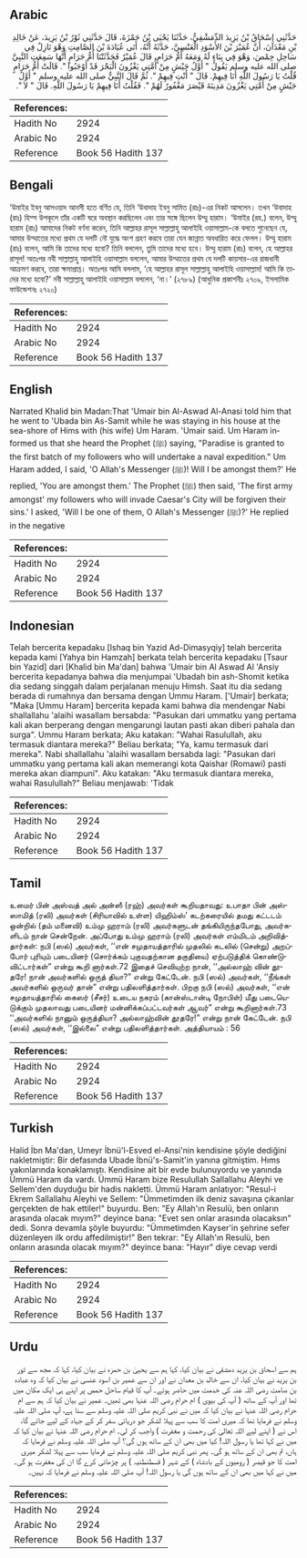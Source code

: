 ## Arabic


<div dir="rtl" lang="ar" style={{fontSize:'larger',backgroundColor:'#f8f9fa',padding:20}}>
حَدَّثَنِي إِسْحَاقُ بْنُ يَزِيدَ الدِّمَشْقِيُّ، حَدَّثَنَا يَحْيَى بْنُ حَمْزَةَ، قَالَ حَدَّثَنِي ثَوْرُ بْنُ يَزِيدَ، عَنْ خَالِدِ بْنِ مَعْدَانَ، أَنَّ عُمَيْرَ بْنَ الأَسْوَدِ الْعَنْسِيَّ، حَدَّثَهُ أَنَّهُ، أَتَى عُبَادَةَ بْنَ الصَّامِتِ وَهْوَ نَازِلٌ فِي سَاحِلِ حِمْصَ، وَهْوَ فِي بِنَاءٍ لَهُ وَمَعَهُ أُمُّ حَرَامٍ، قَالَ عُمَيْرٌ فَحَدَّثَتْنَا أُمُّ حَرَامٍ أَنَّهَا سَمِعَتِ النَّبِيَّ صلى الله عليه وسلم يَقُولُ ‏"‏ أَوَّلُ جَيْشٍ مِنْ أُمَّتِي يَغْزُونَ الْبَحْرَ قَدْ أَوْجَبُوا ‏"‏‏.‏ قَالَتْ أُمُّ حَرَامٍ قُلْتُ يَا رَسُولَ اللَّهِ أَنَا فِيهِمْ‏.‏ قَالَ ‏"‏ أَنْتِ فِيهِمْ ‏"‏‏.‏ ثُمَّ قَالَ النَّبِيُّ صلى الله عليه وسلم ‏"‏ أَوَّلُ جَيْشٍ مِنْ أُمَّتِي يَغْزُونَ مَدِينَةَ قَيْصَرَ مَغْفُورٌ لَهُمْ ‏"‏‏.‏ فَقُلْتُ أَنَا فِيهِمْ يَا رَسُولَ اللَّهِ‏.‏ قَالَ ‏"‏ لاَ ‏"‏‏.‏
</div>
<div style={{backgroundColor:'#f8f9fa',padding:20, marginBottom: 10}}><table> <thead> <tr> <th>References:</th> <th></th> </tr> </thead> <tbody><tr><td>Hadith No</td><td>2924</td></tr><tr><td>Arabic No</td><td>2924</td></tr><tr><td>Reference</td><td>Book 56 Hadith 137</td></tr></tbody></table></div>

## Bengali


<div dir="ltr" lang="bn" style={{fontSize:'larger',backgroundColor:'#f8f9fa',padding:20}}>
‘উমাইর ইবনু আসওয়াদ আনসী হতে বর্ণিত যে, তিনি ‘উবাদাহ ইবনু সামিত (রাঃ)-এর নিকট আসলেন। তখন ‘উবাদাহ (রাঃ) হিম্স উপকূলে তাঁর একটি ঘরে অবস্থান করছিলেন এবং তার সঙ্গে ছিলেন উম্মু হারাম। ‘উমাইর (রহ.) বলেন, উম্মু হারাম (রাঃ) আমাদের নিকট বর্ণনা করেন, তিনি আল্লাহর রাসূল সাল্লাল্লাহু আলাইহি ওয়াসাল্লাম-কে বলতে শুনেছেন যে, আমার উম্মাতের মধ্যে প্রথম যে দলটি নৌ যুদ্ধে অংশ গ্রহণ করবে তারা যেন জান্নাত অবধারিত করে ফেলল। উম্মু হারাম (রাঃ) বলেন, আমি কি তাদের মধ্যে হবো? তিনি বললেন, তুমি তাদের মধ্যে হবে। উম্মু হারাম (রাঃ) বলেন, হে আল্লাহর রাসূল! অতঃপর নবী সাল্লাল্লাহু আলাইহি ওয়াসাল্লাম বললেন, আমার উম্মাতের প্রথম যে দলটি কায়সার-এর রাজধানী আক্রমণ করবে, তারা ক্ষমাপ্রাপ্ত। অতঃপর আমি বললাম, ‘হে আল্লাহর রাসূল সাল্লাল্লাহু আলাইহি ওয়াসাল্লাম! আমি কি তাদের মধ্যে হবো?’ নবী সাল্লাল্লাহু আলাইহি ওয়াসাল্লাম বললেন, ‘না।’ (২৭৮৯) (আধুনিক প্রকাশনীঃ ২৭০৯, ইসলামিক ফাউন্ডেশনঃ ২৭২০)
</div>
<div style={{backgroundColor:'#f8f9fa',padding:20, marginBottom: 10}}><table> <thead> <tr> <th>References:</th> <th></th> </tr> </thead> <tbody><tr><td>Hadith No</td><td>2924</td></tr><tr><td>Arabic No</td><td>2924</td></tr><tr><td>Reference</td><td>Book 56 Hadith 137</td></tr></tbody></table></div>

## English


<div dir="ltr" lang="en" style={{fontSize:'larger',backgroundColor:'#f8f9fa',padding:20}}>
Narrated Khalid bin Madan:That 'Umair bin Al-Aswad Al-Anasi told him that he went to 'Ubada bin As-Samit while he was staying in his house at the sea-shore of Hims with (his wife) Um Haram. 'Umair said. Um Haram informed us that she heard the Prophet (ﷺ) saying, "Paradise is granted to the first batch of my followers who will undertake a naval expedition." Um Haram added, I said, 'O Allah's Messenger (ﷺ)! Will I be amongst them?' He replied, 'You are amongst them.' The Prophet (ﷺ) then said, 'The first army amongst' my followers who will invade Caesar's City will be forgiven their sins.' I asked, 'Will I be one of them, O Allah's Messenger (ﷺ)?' He replied in the negative
</div>
<div style={{backgroundColor:'#f8f9fa',padding:20, marginBottom: 10}}><table> <thead> <tr> <th>References:</th> <th></th> </tr> </thead> <tbody><tr><td>Hadith No</td><td>2924</td></tr><tr><td>Arabic No</td><td>2924</td></tr><tr><td>Reference</td><td>Book 56 Hadith 137</td></tr></tbody></table></div>

## Indonesian


<div dir="ltr" lang="id" style={{fontSize:'larger',backgroundColor:'#f8f9fa',padding:20}}>
Telah bercerita kepadaku [Ishaq bin Yazid Ad-Dimasyqiy] telah bercerita kepada kami [Yahya bin Hamzah] berkata telah bercerita kepadaku [Tsaur bin Yazid] dari [Khalid bin Ma'dan] bahwa 'Umair bin Al Aswad Al 'Ansiy bercerita kepadanya bahwa dia menjumpai 'Ubadah bin ash-Shomit ketika dia sedang singgah dalam perjalanan menuju Himsh. Saat itu dia sedang berada di rumahnya dan bersama dengan Ummu Haram. ['Umair] berkata; "Maka [Ummu Haram] bercerita kepada kami bahwa dia mendengar Nabi shallallahu 'alaihi wasallam bersabda: "Pasukan dari ummatku yang pertama kali akan berperang dengan mengarungi lautan pasti akan diberi pahala dan surga". Ummu Haram berkata; Aku katakan: "Wahai Rasulullah, aku termasuk diantara mereka?" Beliau berkata; "Ya, kamu termasuk dari mereka". Nabi shallallahu 'alaihi wasallam bersabda lagi: "Pasukan dari ummatku yang pertama kali akan memerangi kota Qaishar (Romawi) pasti mereka akan diampuni". Aku katakan: "Aku termasuk diantara mereka, wahai Rasulullah?" Beliau menjawab: 'Tidak
</div>
<div style={{backgroundColor:'#f8f9fa',padding:20, marginBottom: 10}}><table> <thead> <tr> <th>References:</th> <th></th> </tr> </thead> <tbody><tr><td>Hadith No</td><td>2924</td></tr><tr><td>Arabic No</td><td>2924</td></tr><tr><td>Reference</td><td>Book 56 Hadith 137</td></tr></tbody></table></div>

## Tamil


<div dir="ltr" lang="ta" style={{fontSize:'larger',backgroundColor:'#f8f9fa',padding:20}}>
உமைர் பின் அஸ்வத் அல் அன்ஸீ (ரஹ்) அவர்கள் கூறியதாவது: உபாதா பின் அஸ்ஸாமித் (ரலி) அவர்கள் (சிரியாவில் உள்ள) யிஹிம்ஸ்’ கடற்கரையில் தமது கட்டடம் ஒன்றில் (தம் மனைவி) உம்மு ஹராம் (ரலி) அவர்களுடன் தங்கியிருந்தபோது, அவர்களிடம் நான் சென்றேன். அப்போது உம்மு ஹராம் (ரலி) அவர்கள் எம்மிடம் அறிவித்தார்கள்: நபி (ஸல்) அவர்கள், ‘‘என் சமுதாயத்தாரில் முதலில் கடலில் (சென்று) அறப்போர் புரியும் படையினர் (சொர்க்கம் புகுவதற்கான தகுதியை) ஏற்படுத்திக் கொண்டுவிட்டார்கள்” என்று கூறி னார்கள்.72 இதைச் செவியுற்ற நான், ‘‘அல்லாஹ் வின் தூதரே! நான் அவர்களில் ஒருத் தியா?” என்று கேட்டேன். நபி (ஸல்) அவர்கள், ‘‘நீங்கள் அவர்களில் ஒருவர் தான்” என்று பதிலளித்தார்கள். பிறகு நபி (ஸல்) அவர்கள், ‘‘என் சமுதாயத்தாரில் கைஸர் (சீசர்) உடைய நகரம் (கான்ஸ்டான்டி நோபிள்) மீது படையெடுக்கும் முதலாவது படையினர் மன்னிக்கப்பட்டவர்கள் ஆவர்” என்று கூறினார்கள்.73 ‘‘அவர்களில் நானும் ஒருத்தியா? அல்லாஹ்வின் தூதரே!” என்று நான் கேட்டேன். நபி (ஸல்) அவர்கள், ‘‘இல்லை” என்று பதிலளித்தார்கள். அத்தியாயம் : 56
</div>
<div style={{backgroundColor:'#f8f9fa',padding:20, marginBottom: 10}}><table> <thead> <tr> <th>References:</th> <th></th> </tr> </thead> <tbody><tr><td>Hadith No</td><td>2924</td></tr><tr><td>Arabic No</td><td>2924</td></tr><tr><td>Reference</td><td>Book 56 Hadith 137</td></tr></tbody></table></div>

## Turkish


<div dir="ltr" lang="tr" style={{fontSize:'larger',backgroundColor:'#f8f9fa',padding:20}}>
Halid İbn Ma'dan, Umeyr İbnü'l-Esved el-Ansi'nin kendisine şöyle dediğini nakletmiştir: Bir defasında Ubade İbnü's-Samit'in yanına gitmiştim. Hıms yakınlarında konaklamıştı. Kendisine ait bir evde bulunuyordu ve yanında Ümmü Haram da vardı. Ümmü Haram bize Resulullah Sallallahu Aleyhi ve Sellem'den duyduğu bir hadis nakletti. Ümmü Haram anlatıyor: "Resul-i Ekrem Sallallahu Aleyhi ve Sellem: "Ümmetimden ilk deniz savaşına çıkanlar gerçekten de hak ettiler!" buyurdu. Ben: "Ey Allah'ın Resulü, ben onların arasında olacak mıyım?" deyince bana: "Evet sen onlar arasında olacaksın" dedi. Sonra devamla şöyle buyurdu: "Ümmetimden Kayser'in şehrine sefer düzenleyen ilk ordu affedilmiştir!" Ben tekrar: "Ey Allah'ın Resulü, ben onların arasında olacak mıyım?" deyince bana: "Hayır" diye cevap verdi
</div>
<div style={{backgroundColor:'#f8f9fa',padding:20, marginBottom: 10}}><table> <thead> <tr> <th>References:</th> <th></th> </tr> </thead> <tbody><tr><td>Hadith No</td><td>2924</td></tr><tr><td>Arabic No</td><td>2924</td></tr><tr><td>Reference</td><td>Book 56 Hadith 137</td></tr></tbody></table></div>

## Urdu


<div dir="rtl" lang="ur" style={{fontSize:'larger',backgroundColor:'#f8f9fa',padding:20}}>
ہم سے اسحاق بن یزید دمشقی نے بیان کیا، کہا ہم سے یحییٰ بن حمزہ نے بیان کیا، کہا کہ مجھ سے ثور بن یزید نے بیان کیا، ان سے خالد بن معدان نے اور ان سے عمیر بن اسود عنسی نے بیان کیا کہ وہ عبادہ بن صامت رضی اللہ عنہ کی خدمت میں حاضر ہوئے۔ آپ کا قیام ساحل حمص پر اپنے ہی ایک مکان میں تھا اور آپ کے ساتھ ( آپ کی بیوی ) ام حرام رضی اللہ عنہا بھی تھیں۔ عمیر نے بیان کیا کہ ہم سے ام حرام رضی اللہ عنہا نے بیان کیا کہ میں نے نبی کریم صلی اللہ علیہ وسلم سے سنا ہے، آپ صلی اللہ علیہ وسلم نے فرمایا تھا کہ میری امت کا سب سے پہلا لشکر جو دریائی سفر کر کے جہاد کے لیے جائے گا، اس نے ( اپنے لیے اللہ تعالیٰ کی رحمت و مغفرت ) واجب کر لی۔ ام حرام رضی اللہ عنہا نے بیان کیا کہ میں نے کہا تھا یا رسول اللہ! کیا میں بھی ان کے ساتھ ہوں گی؟ آپ صلی اللہ علیہ وسلم نے فرمایا کہ ہاں، تم بھی ان کے ساتھ ہو گی۔ پھر نبی کریم صلی اللہ علیہ وسلم نے فرمایا سب سے پہلا لشکر میری امت کا جو قیصر ( رومیوں کے بادشاہ ) کے شہر ( قسطنطنیہ ) پر چڑھائی کرے گا ان کی مغفرت ہو گی۔ میں نے کہا میں بھی ان کے ساتھ ہوں گی یا رسول اللہ! آپ صلی اللہ علیہ وسلم نے فرمایا کہ نہیں۔
</div>
<div style={{backgroundColor:'#f8f9fa',padding:20, marginBottom: 10}}><table> <thead> <tr> <th>References:</th> <th></th> </tr> </thead> <tbody><tr><td>Hadith No</td><td>2924</td></tr><tr><td>Arabic No</td><td>2924</td></tr><tr><td>Reference</td><td>Book 56 Hadith 137</td></tr></tbody></table></div>